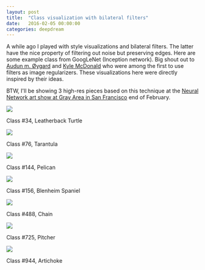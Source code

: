 ```yaml
---
layout: post
title:  "Class visualization with bilateral filters"
date:   2016-02-05 00:00:00
categories: deepdream 
---
```


A while ago I played with style visualizations and bilateral filters. The latter have the nice property of filtering out noise but preserving edges. Here are some example class from GoogLeNet (Inception network). Big shout out to [Audun m. Øygard](http://auduno.com/post/125362849838/visualizing-googlenet-classes) and [Kyle McDonald](https://github.com/kylemcdonald/deepdream/blob/master/dream.ipynb) who were among the first to use filters as image regularizers. These visualizations here were directly inspired by their ideas.

BTW, I'll be showing 3 high-res pieces based on this technique at the [Neural Network art show at Gray Area in San Francisco](http://grayarea.org/event/deepdream-the-art-of-neural-networks/) end of February.

<img src="/assets/classviz/dark_0034_09.jpg">

Class #34, Leatherback Turtle



<img src="/assets/classviz/dark_0076_09.jpg">

Class #76, Tarantula 



<img src="/assets/classviz/dark_0144_09.jpg">

Class #144, Pelican 



<img src="/assets/classviz/dark_0156_09.jpg">

Class #156, Blenheim Spaniel 



<img src="/assets/classviz/dark_0488_09.jpg">

Class #488, Chain    



<img src="/assets/classviz/dark_0725_09.jpg">

Class #725, Pitcher 



<img src="/assets/classviz/dark_0944_09.jpg">

Class #944, Artichoke 





